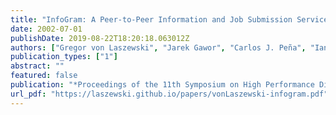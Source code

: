 ```yaml
---
title: "InfoGram: A Peer-to-Peer Information and Job Submission Service"
date: 2002-07-01
publishDate: 2019-08-22T18:20:18.063012Z
authors: ["Gregor von Laszewski", "Jarek Gawor", "Carlos J. Peña", "Ian Foster"]
publication_types: ["1"]
abstract: ""
featured: false
publication: "*Proceedings of the 11th Symposium on High Performance Distributed Computing*"
url_pdf: "https://laszewski.github.io/papers/vonLaszewski-infogram.pdf"
---
```



